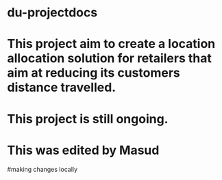 # du-projectdocs
# This project aim to create a location allocation solution for retailers that aim at reducing its customers distance travelled. 
# This project is still ongoing. 
# This was edited by Masud
#making changes locally 
